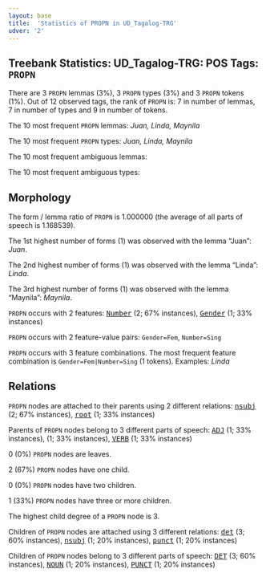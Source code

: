 ```yaml
---
layout: base
title:  'Statistics of PROPN in UD_Tagalog-TRG'
udver: '2'
---
```


## Treebank Statistics: UD_Tagalog-TRG: POS Tags: `PROPN`

There are 3 `PROPN` lemmas (3%), 3 `PROPN` types (3%) and 3 `PROPN` tokens (1%).
Out of 12 observed tags, the rank of `PROPN` is: 7 in number of lemmas, 7 in number of types and 9 in number of tokens.

The 10 most frequent `PROPN` lemmas: <em>Juan, Linda, Maynila</em>

The 10 most frequent `PROPN` types:  <em>Juan, Linda, Maynila</em>

The 10 most frequent ambiguous lemmas: 

The 10 most frequent ambiguous types:  



## Morphology

The form / lemma ratio of `PROPN` is 1.000000 (the average of all parts of speech is 1.168539).

The 1st highest number of forms (1) was observed with the lemma “Juan”: <em>Juan</em>.

The 2nd highest number of forms (1) was observed with the lemma “Linda”: <em>Linda</em>.

The 3rd highest number of forms (1) was observed with the lemma “Maynila”: <em>Maynila</em>.

`PROPN` occurs with 2 features: <tt><a href="tl_trg-feat-Number.html">Number</a></tt> (2; 67% instances), <tt><a href="tl_trg-feat-Gender.html">Gender</a></tt> (1; 33% instances)

`PROPN` occurs with 2 feature-value pairs: `Gender=Fem`, `Number=Sing`

`PROPN` occurs with 3 feature combinations.
The most frequent feature combination is `Gender=Fem|Number=Sing` (1 tokens).
Examples: <em>Linda</em>


## Relations

`PROPN` nodes are attached to their parents using 2 different relations: <tt><a href="tl_trg-dep-nsubj.html">nsubj</a></tt> (2; 67% instances), <tt><a href="tl_trg-dep-root.html">root</a></tt> (1; 33% instances)

Parents of `PROPN` nodes belong to 3 different parts of speech: <tt><a href="tl_trg-pos-ADJ.html">ADJ</a></tt> (1; 33% instances),  (1; 33% instances), <tt><a href="tl_trg-pos-VERB.html">VERB</a></tt> (1; 33% instances)

0 (0%) `PROPN` nodes are leaves.

2 (67%) `PROPN` nodes have one child.

0 (0%) `PROPN` nodes have two children.

1 (33%) `PROPN` nodes have three or more children.

The highest child degree of a `PROPN` node is 3.

Children of `PROPN` nodes are attached using 3 different relations: <tt><a href="tl_trg-dep-det.html">det</a></tt> (3; 60% instances), <tt><a href="tl_trg-dep-nsubj.html">nsubj</a></tt> (1; 20% instances), <tt><a href="tl_trg-dep-punct.html">punct</a></tt> (1; 20% instances)

Children of `PROPN` nodes belong to 3 different parts of speech: <tt><a href="tl_trg-pos-DET.html">DET</a></tt> (3; 60% instances), <tt><a href="tl_trg-pos-NOUN.html">NOUN</a></tt> (1; 20% instances), <tt><a href="tl_trg-pos-PUNCT.html">PUNCT</a></tt> (1; 20% instances)

